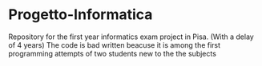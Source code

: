 # Progetto-Informatica
Repository for the first year informatics exam project in Pisa. (With a delay of 4 years)
The code is bad written beacuse it is among the first programming attempts of two students new to the the subjects
